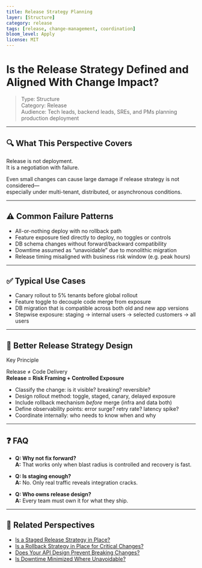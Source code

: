 ```yaml
---
title: Release Strategy Planning
layer: [Structure]
category: release
tags: [release, change-management, coordination]
bloom_level: Apply
license: MIT
---
```


# Is the Release Strategy Defined and Aligned With Change Impact?

> Type: Structure  
> Category: Release  
> Audience: Tech leads, backend leads, SREs, and PMs planning production deployment

---

## 🔍 What This Perspective Covers

Release is not deployment.  
It is a negotiation with failure.

Even small changes can cause large damage if release strategy is not considered—  
especially under multi-tenant, distributed, or asynchronous conditions.

---

## ⚠️ Common Failure Patterns

- All-or-nothing deploy with no rollback path  
- Feature exposure tied directly to deploy, no toggles or controls  
- DB schema changes without forward/backward compatibility  
- Downtime assumed as “unavoidable” due to monolithic migration  
- Release timing misaligned with business risk window (e.g. peak hours)

---

## ✅ Typical Use Cases

- Canary rollout to 5% tenants before global rollout  
- Feature toggle to decouple code merge from exposure  
- DB migration that is compatible across both old and new app versions  
- Stepwise exposure: staging → internal users → selected customers → all users

---

## 🧠 Better Release Strategy Design

Key Principle

Release ≠ Code Delivery  
**Release = Risk Framing + Controlled Exposure**

- Classify the change: is it visible? breaking? reversible?  
- Design rollout method: toggle, staged, canary, delayed exposure  
- Include rollback mechanism *before* merge (infra and data both)  
- Define observability points: error surge? retry rate? latency spike?  
- Coordinate internally: who needs to know when and why

---

## ❓ FAQ

- **Q: Why not fix forward?**  
  **A:** That works only when blast radius is controlled and recovery is fast.

- **Q: Is staging enough?**  
  **A:** No. Only real traffic reveals integration cracks.

- **Q: Who owns release design?**  
  **A:** Every team must own it for what they ship.

---

## 🔗 Related Perspectives

- [Is a Staged Release Strategy in Place?](staged-release-strategy.md)
- [Is a Rollback Strategy in Place for Critical Changes?](rollback-strategy.md)
- [Does Your API Design Prevent Breaking Changes?](../api/api-compatibility-strategy.md)
- [Is Downtime Minimized Where Unavoidable?](minimize-downtime.md)
